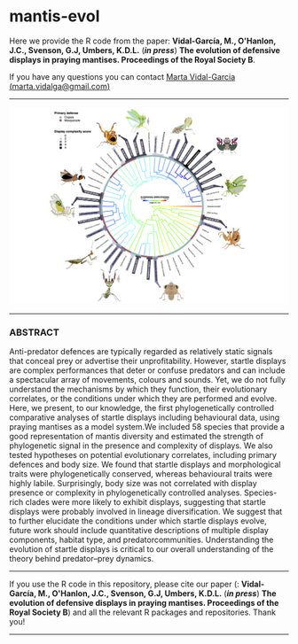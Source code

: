 # mantis-evol

Here we provide the R code from the paper: **Vidal-García, M., O'Hanlon, J.C., Svenson, G.J, Umbers, K.D.L.** (***in press***) **The evolution of defensive displays in praying mantises. Proceedings of the Royal Society B**.

If you have any questions you can contact [Marta Vidal-Garcia (marta.vidalga@gmail.com)](marta.vidalga@gmail.com)

***
<img width="800" alt="Fig 2" src="https://github.com/marta-vidalgarcia/mantis-evol/blob/master/figs/Figure_2.png">

***

### **ABSTRACT**

Anti-predator defences are typically regarded as relatively static signals that
conceal prey or advertise their unprofitability. However, startle displays are
complex performances that deter or confuse predators and can include a spectacular
array of movements, colours and sounds. Yet, we do not fully
understand the mechanisms by which they function, their evolutionary correlates,
or the conditions under which they are performed and evolve. Here, we
present, to our knowledge, the first phylogenetically controlled comparative
analyses of startle displays including behavioural data, using praying mantises
as a model system.We included 58 species that provide a good representation
of mantis diversity and estimated the strength of phylogenetic signal in the
presence and complexity of displays. We also tested hypotheses on potential
evolutionary correlates, including primary defences and body size. We
found that startle displays and morphological traits were phylogenetically
conserved, whereas behavioural traits were highly labile. Surprisingly, body
size was not correlated with display presence or complexity in phylogenetically
controlled analyses. Species-rich clades were more likely to exhibit
displays, suggesting that startle displays were probably involved in lineage
diversification. We suggest that to further elucidate the conditions under
which startle displays evolve, future work should include quantitative descriptions
of multiple display components, habitat type, and predatorcommunities.
Understanding the evolution of startle displays is critical to our overall
understanding of the theory behind predator–prey dynamics.

***

If you use the R code in this repository, please cite our paper (: **Vidal-García, M., O'Hanlon, J.C., Svenson, G.J, Umbers, K.D.L.** (***in press***) **The evolution of defensive displays in praying mantises. Proceedings of the Royal Society B**) and all the relevant R packages and repositories. Thank you!

***